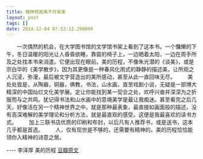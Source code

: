 ```yaml
---
title: 精神栖居离不开审美
layout: post
tags: []
date: 2014-12-04 07:52:12.298000
---
```

　　一次偶然的机会，在大学图书馆的文学馆书架上看到了这本书。一个慵懒的下午，冬日温暖的阳光让人昏昏欲睡，靠窗的椅子上，一边晒着太阳，一边在周手所及之处找本书来消遣。它便出现在眼前。美的历程，不像朱光潜的《谈美》，或是宗白华的《美学散步》，因为其更像是一种春风化雨式的静静的描述美，让所观之人沉浸，弥漫，最后被文字营造出的美所感动，甚至从此一直回味无尽。 
　　美处处皆是，从陶器，铜器，佛教，书法，山水画，直至戏剧小说，无疑是一部博大精深的中国灿烂文化美学展。定让你能找到某一契合之处，欢呼兴奋并深深为之折服而与之共鸣。犹记得书法和山水画中的意境美学是最让我痴迷。甚至看完之后几天，好像活在另一个精神世界之中。就是那种最表象，最直接如画面般的描述，没有高深难解的美学理论和分析方法，就是最直观的感受。这便是我最喜欢的读书方式。 
　　加上三联书店优质的印刷和布封，以后凡有人推荐书，或是送书，这本几乎都是首选。
　　人，仅有现世是不够的，还需要有精神的。美的历程恰恰能领你入精神的诗意之居。

---- 李泽厚 美的历程
[豆瓣原文](http://book.douban.com/review/6457681/)
